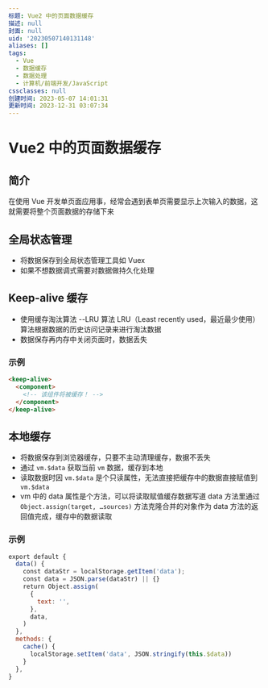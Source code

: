 ```yaml
---
标题: Vue2 中的页面数据缓存
描述: null
封面: null
uid: '20230507140131148'
aliases: []
tags:
  - Vue
  - 数据缓存
  - 数据处理
  - 计算机/前端开发/JavaScript
cssclasses: null
创建时间: 2023-05-07 14:01:31
更新时间: 2023-12-31 03:07:34
---
```


# Vue2 中的页面数据缓存

## 简介

在使用 Vue 开发单页面应用事，经常会遇到表单页需要显示上次输入的数据，这就需要将整个页面数据的存储下来

## 全局状态管理

- 将数据保存到全局状态管理工具如 Vuex
- 如果不想数据调式需要对数据做持久化处理

## Keep-alive 缓存

- 使用缓存淘汰算法 --LRU 算法 LRU（Least recently used，最近最少使用）算法根据数据的历史访问记录来进行淘汰数据
- 数据保存再内存中关闭页面时，数据丢失

### 示例

```html
<keep-alive>
  <component>
    <!-- 该组件将被缓存！ -->
  </component>
</keep-alive>
```

## 本地缓存

- 将数据保存到浏览器缓存，只要不主动清理缓存，数据不丢失
- 通过 `vm.$data` 获取当前 `vm` 数据，缓存到本地
- 读取数据时因 `vm.$data` 是个只读属性，无法直接把缓存中的数据直接赋值到 `vm.$data`
- vm 中的 data 属性是个方法，可以将读取赋值缓存数据写道 data 方法里通过 `Object.assign(target, …sources)` 方法克隆合并的对象作为 data 方法的返回值完成，缓存中的数据读取

### 示例

```javascript
export default {
  data() {
    const dataStr = localStorage.getItem('data');
    const data = JSON.parse(dataStr) || {}
    return Object.assign(
      {
        text: '',
      },
      data,
    )
  },
  methods: {
    cache() {
      localStorage.setItem('data', JSON.stringify(this.$data))
    }
  },
}
```
